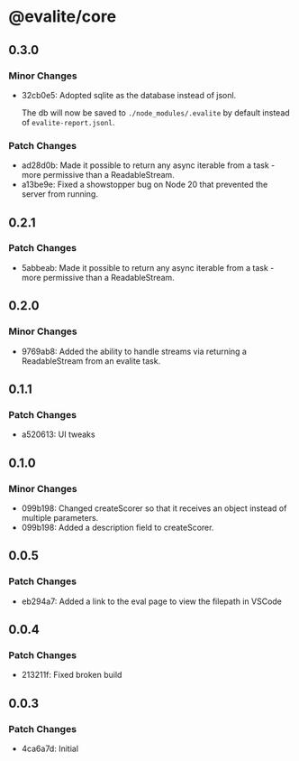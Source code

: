 # @evalite/core

## 0.3.0

### Minor Changes

- 32cb0e5: Adopted sqlite as the database instead of jsonl.

  The db will now be saved to `./node_modules/.evalite` by default instead of `evalite-report.jsonl`.

### Patch Changes

- ad28d0b: Made it possible to return any async iterable from a task - more permissive than a ReadableStream.
- a13be9e: Fixed a showstopper bug on Node 20 that prevented the server from running.

## 0.2.1

### Patch Changes

- 5abbeab: Made it possible to return any async iterable from a task - more permissive than a ReadableStream.

## 0.2.0

### Minor Changes

- 9769ab8: Added the ability to handle streams via returning a ReadableStream from an evalite task.

## 0.1.1

### Patch Changes

- a520613: UI tweaks

## 0.1.0

### Minor Changes

- 099b198: Changed createScorer so that it receives an object instead of multiple parameters.
- 099b198: Added a description field to createScorer.

## 0.0.5

### Patch Changes

- eb294a7: Added a link to the eval page to view the filepath in VSCode

## 0.0.4

### Patch Changes

- 213211f: Fixed broken build

## 0.0.3

### Patch Changes

- 4ca6a7d: Initial

